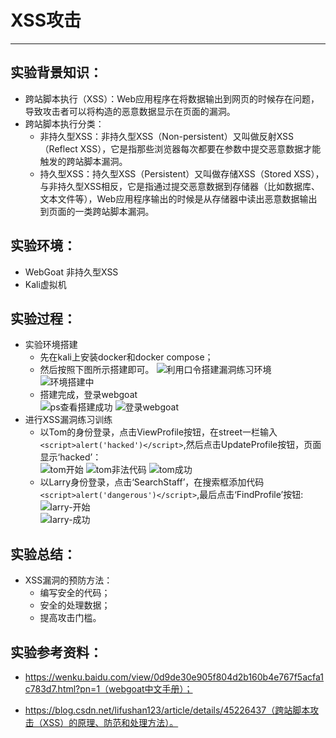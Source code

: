 ﻿# XSS攻击

---
## 实验背景知识：
- 跨站脚本执行（XSS）：Web应用程序在将数据输出到网页的时候存在问题，导致攻击者可以将构造的恶意数据显示在页面的漏洞。
- 跨站脚本执行分类：
    - 非持久型XSS：非持久型XSS（Non-persistent）又叫做反射XSS（Reflect XSS），它是指那些浏览器每次都要在参数中提交恶意数据才能触发的跨站脚本漏洞。
    - 持久型XSS：持久型XSS（Persistent）又叫做存储XSS（Stored XSS），与非持久型XSS相反，它是指通过提交恶意数据到存储器（比如数据库、文本文件等），Web应用程序输出的时候是从存储器中读出恶意数据输出到页面的一类跨站脚本漏洞。
## 实验环境：
- WebGoat 非持久型XSS
- Kali虚拟机
## 实验过程：
- 实验环境搭建
    - 先在kali上安装docker和docker compose；
    - 然后按照下图所示搭建即可。 
    ![利用口令搭建漏洞练习环境][1]
    ![环境搭建中][2]
    - 搭建完成，登录webgoat  
    ![ps查看搭建成功][3]
    ![登录webgoat][4]
- 进行XSS漏洞练习训练
    - 以Tom的身份登录，点击ViewProfile按钮，在street一栏输入`<script>alert('hacked')</script>`,然后点击UpdateProfile按钮，页面显示‘hacked’：  
    ![tom开始][5]
    ![tom非法代码][6] 
    ![tom成功][7]
    - 以Larry身份登录，点击‘SearchStaff’，在搜索框添加代码`<script>alert('dangerous')</script>`,最后点击‘FindProfile’按钮:  
    ![larry-开始][8]  
    ![larry-成功][9]
## 实验总结：
- XSS漏洞的预防方法：
    - 编写安全的代码；
    - 安全的处理数据；
    - 提高攻击门槛。
## 实验参考资料：
- https://wenku.baidu.com/view/0d9de30e905f804d2b160b4e767f5acfa1c783d7.html?pn=1（webgoat中文手册）；
- https://blog.csdn.net/lifushan123/article/details/45226437（跨站脚本攻击（XSS）的原理、防范和处理方法）。


  [1]: https://s2.ax1x.com/2019/11/22/M75QTe.jpg
  [2]: https://s2.ax1x.com/2019/11/22/M75nOK.jpg
  [3]: https://s2.ax1x.com/2019/11/22/M753Yd.jpg
  [4]: https://s2.ax1x.com/2019/11/22/M75MwD.jpg
  [5]: https://s2.ax1x.com/2019/11/24/MLUKvd.jpg
  [6]: https://s2.ax1x.com/2019/11/24/MLUugH.jpg
  [7]: https://s2.ax1x.com/2019/11/24/MLUGUf.jpg
  [8]: https://s2.ax1x.com/2019/11/24/MLUlDI.jpg
  [9]: https://s2.ax1x.com/2019/11/24/MLUQKA.jpg